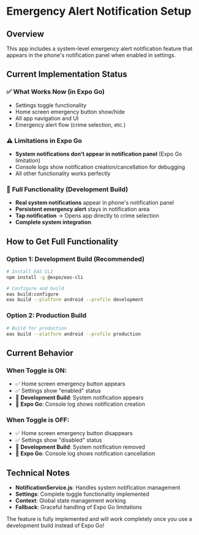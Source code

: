 # Emergency Alert Notification Setup

## Overview
This app includes a system-level emergency alert notification feature that appears in the phone's notification panel when enabled in settings.

## Current Implementation Status

### ✅ **What Works Now (in Expo Go)**
- Settings toggle functionality
- Home screen emergency button show/hide
- All app navigation and UI
- Emergency alert flow (crime selection, etc.)

### ⚠️ **Limitations in Expo Go**
- **System notifications don't appear in notification panel** (Expo Go limitation)
- Console logs show notification creation/cancellation for debugging
- All other functionality works perfectly

### 🚀 **Full Functionality (Development Build)**
- **Real system notifications** appear in phone's notification panel
- **Persistent emergency alert** stays in notification area
- **Tap notification** → Opens app directly to crime selection
- **Complete system integration**

## How to Get Full Functionality

### Option 1: Development Build (Recommended)
```bash
# Install EAS CLI
npm install -g @expo/eas-cli

# Configure and build
eas build:configure
eas build --platform android --profile development
```

### Option 2: Production Build
```bash
# Build for production
eas build --platform android --profile production
```

## Current Behavior

### When Toggle is ON:
- ✅ Home screen emergency button appears
- ✅ Settings show "enabled" status
- 📱 **Development Build**: System notification appears
- 🔧 **Expo Go**: Console log shows notification creation

### When Toggle is OFF:
- ✅ Home screen emergency button disappears
- ✅ Settings show "disabled" status
- 📱 **Development Build**: System notification removed
- 🔧 **Expo Go**: Console log shows notification cancellation

## Technical Notes

- **NotificationService.js**: Handles system notification management
- **Settings**: Complete toggle functionality implemented
- **Context**: Global state management working
- **Fallback**: Graceful handling of Expo Go limitations

The feature is fully implemented and will work completely once you use a development build instead of Expo Go! 